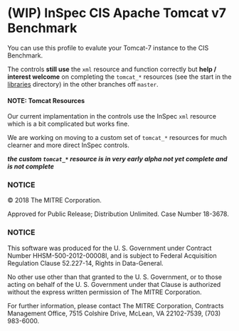 # (WIP) InSpec CIS Apache Tomcat v7 Benchmark

You can use this profile to evalute your Tomcat-7 instance to the CIS Benchmark.

The controls **still use** the `xml` resource and function correctly but **help / interest welcome** on completing the `tomcat_*` resources (see the start in the [libraries](./libraries/) directory) in the other branches off `master`.

#### NOTE: Tomcat Resources

Our current implamentation in the controls use the InSpec `xml` resource which is a bit complicated but works fine. 

We are working on moving to a custom set of `tomcat_*` resources for much clearner and more direct InSpec controls. 

***the custom `tomcat_*` resource is in very early alpha not yet complete and is not complete***

### NOTICE  

© 2018 The MITRE Corporation.  

Approved for Public Release; Distribution Unlimited. Case Number 18-3678.  

### NOTICE  

This software was produced for the U. S. Government under Contract Number HHSM-500-2012-00008I, and is subject to Federal Acquisition Regulation Clause 52.227-14, Rights in Data-General.  

No other use other than that granted to the U. S. Government, or to those acting on behalf of the U. S. Government under that Clause is authorized without the express written permission of The MITRE Corporation.  

For further information, please contact The MITRE Corporation, Contracts Management Office, 7515 Colshire Drive, McLean, VA  22102-7539, (703) 983-6000.  
